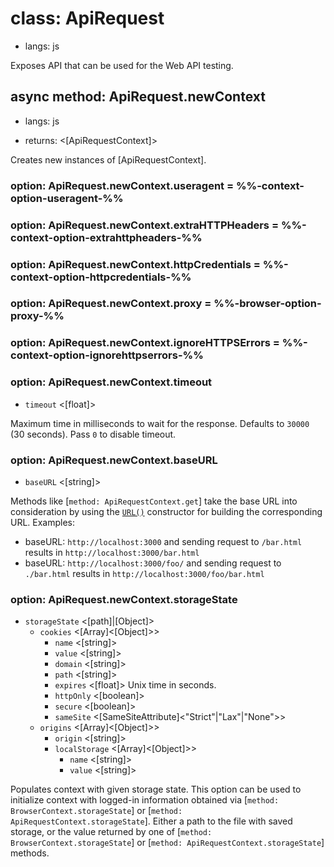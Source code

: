# class: ApiRequest
* langs: js

Exposes API that can be used for the Web API testing.

## async method: ApiRequest.newContext
* langs: js
- returns: <[ApiRequestContext]>

Creates new instances of [ApiRequestContext].

### option: ApiRequest.newContext.useragent = %%-context-option-useragent-%%
### option: ApiRequest.newContext.extraHTTPHeaders = %%-context-option-extrahttpheaders-%%
### option: ApiRequest.newContext.httpCredentials = %%-context-option-httpcredentials-%%
### option: ApiRequest.newContext.proxy = %%-browser-option-proxy-%%
### option: ApiRequest.newContext.ignoreHTTPSErrors = %%-context-option-ignorehttpserrors-%%

### option: ApiRequest.newContext.timeout
- `timeout` <[float]>

Maximum time in milliseconds to wait for the response. Defaults to
`30000` (30 seconds). Pass `0` to disable timeout.


### option: ApiRequest.newContext.baseURL
- `baseURL` <[string]>

Methods like [`method: ApiRequestContext.get`] take the base URL into consideration by using the [`URL()`](https://developer.mozilla.org/en-US/docs/Web/API/URL/URL) constructor for building the corresponding URL. Examples:
* baseURL: `http://localhost:3000` and sending request to `/bar.html` results in `http://localhost:3000/bar.html`
* baseURL: `http://localhost:3000/foo/` and sending request to `./bar.html` results in `http://localhost:3000/foo/bar.html`

### option: ApiRequest.newContext.storageState
- `storageState` <[path]|[Object]>
  - `cookies` <[Array]<[Object]>>
    - `name` <[string]>
    - `value` <[string]>
    - `domain` <[string]>
    - `path` <[string]>
    - `expires` <[float]> Unix time in seconds.
    - `httpOnly` <[boolean]>
    - `secure` <[boolean]>
    - `sameSite` <[SameSiteAttribute]<"Strict"|"Lax"|"None">>
  - `origins` <[Array]<[Object]>>
    - `origin` <[string]>
    - `localStorage` <[Array]<[Object]>>
      - `name` <[string]>
      - `value` <[string]>

Populates context with given storage state. This option can be used to initialize context with logged-in information
obtained via [`method: BrowserContext.storageState`] or [`method: ApiRequestContext.storageState`]. Either a path to the
file with saved storage, or the value returned by one of [`method: BrowserContext.storageState`] or
[`method: ApiRequestContext.storageState`] methods.

